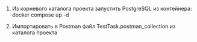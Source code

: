 1. Из корневого каталога проекта запустить PostgreSQL из контейнера:
   docker compose up -d

2. Импортировать в Postman файл TestTask.postman_collection  из каталога проекта